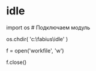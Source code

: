 # idle

import os # Подключаем модуль 

 os.chdir( 'c:\\fabius\\idle' )

f = open('workfile', 'w')
                       
f.close()
